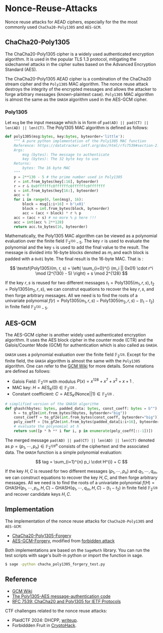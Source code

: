 # Nonce-Reuse-Attacks

Nonce reuse attacks for AEAD ciphers, especially for the the most commonly used `ChaCha20-Poly1305` and `AES-GCM`. 

## ChaCha20-Poly1305

The ChaCha20-Poly1305 cipher is a widely used authenticated encryption algorithm. It is used in the popular TLS 1.3 protocol, mitigating the sidechannel attacks in the cipher suites based on the Advanced Encryption Standard (AES). 

The ChaCha20-Poly1305 AEAD cipher is a combination of the ChaCha20 stream cipher and the `Poly1305` MAC algorithm. The nonce reuse attack destroys the integrity of the encrypted messages and allows the attacker to forge arbitrary messages (known-plaintext case). `Poly1305` MAC algorithm is almost the same as the `GHASH` algorithm used in the AES-GCM cipher.

### Poly1305

Let `msg` be the input message which is in form of `pad(AD) || pad(CT) || len(AD) || len(CT)`. The Poly1305 MAC algorithm is defined as follows:

```python
def poly1305(msg:bytes, key:bytes, byteorder='little'):
    """ A pure python implementation of the Poly1305 MAC function
    Reference: https://datatracker.ietf.org/doc/html/rfc7539#section-2.5.1
    Args:
        msg (bytes): The message to authenticate
        key (bytes): The 32 byte key to use
    Returns:
        bytes: The 16 byte MAC
    """
    p = 2**130 - 5 # the prime number used in Poly1305
    r = int.from_bytes(key[:16], byteorder)
    r = r & 0x0ffffffc0ffffffc0ffffffc0fffffff
    s = int.from_bytes(key[16:], byteorder)
    acc = 0
    for i in range(0, len(msg), 16):
        block = msg[i:i+16] + b'\x01'
        block = int.from_bytes(block, byteorder)
        acc = (acc + block) * r % p
    acc = (acc + s) # no more % p here !!!
    acc = int(acc % 2**128)
    return acc.to_bytes(16, byteorder)
```

Mathematically, the Poly1305 MAC algorithm can be viewed as a polynomial evaluation over the finite field $\mathbb{F}_{2^{130}-5}$. The key `r` is used to evaluate the polynomial and the key `s` is used to add the final value to the result. The message is divided into 16-byte blocks denoted as $m_i$ and each block is padded with a `0x01` byte. The final result is the 16-byte MAC. That is :

$$
\textsf{Poly1305}(m, r, s) = \left( \sum_{i=0}^{} (m_i || 0x01) \cdot r^i \mod (2^{130} - 5) \right) + s \mod 2^{128}
$$

If the key $r, s$ is reused for two different messages $t_1 = \textsf{Poly1305}(m_1, r, s), t_2 = \textsf{Poly1305}(m_2, r, s)$, we can construt equations to recover the key $r, s$, and then forge arbitrary messages. All we need is to find the roots of a univariate polynomial $f(r) = \textsf{Poly1305}(m_1, r, s) - \textsf{Poly1305}(m_2, r, s) - (t_1 - t_2)$ in finite field $\mathbb{F}_{2^{130}-5}$.


## AES-GCM

The AES-GCM cipher is another widely used authenticated encryption algorithm. It uses the AES block cipher in the counter mode (CTR) and the Galois/Counter Mode (GCM) for authentication which is also called as `GHASH`.

`GHASH` uses a polynomial evaluation over the finite field $\mathbb{F}_{2^{128}}$. Except for the finite field, the `GHASH` algorithm is almost the same with the `Poly1305` algorithm. One can refer to the [GCM Wiki](https://en.wikipedia.org/wiki/Galois/Counter_Mode) for more details. Some notations are defined as follows:

- Galois Field: $\mathbb{F}_{2^{128}}$ with modulus $P(x) = x^{128} + x^7 + x^2 + x + 1$ .
- MAC key: $H = \textsf{AES}_{K}(0) \in \mathbb{F}_{2^{128}}$ .
- Constant coefficient: $C = \textsf{AES}_{K}(\textsf{Nonce||1}) \in \mathbb{F}_{2^{128}}$ .

```python
# simplified version of the GHASH algorithm
def ghash(hbytes: bytes, padded_data: bytes, const_coeff: bytes = b""):
    h = to_gf2e(int.from_bytes(hbytes, byteorder="big"))
    const_coeff = to_gf2e(int.from_bytes(const_coeff, byteorder="big"))
    poly_coeff = [to_gf2e(int.from_bytes(padded_data[i:i+16], byteorder="big")) for i in range(0, len(padded_data), 16)] + [const_coeff]
    # evaluate the polynomial at h
    return sum([p * h ** i for i, p in enumerate(poly_coeff[::-1])])
```

The merged message `pad(AD) || pad(CT) || len(AD) || len(CT)` denoted as $p = (p_1, \cdots, p_n) \in \mathbb{F}_{2^{128}}^{n}$ consists of the ciphertext and the associated data. The `GHASH` function is a simple polynomial evaluation:

$$
tag = \sum_{i=1}^{n} p_i \cdot H^{i} + C 
$$

If the key $H, C$ is reused for two different messages $(p_1, \cdots, p_n)$ and $q_1, \cdots, q_m$, we can construct equations to recover the key $H, C$, and then forge arbitrary messages. All we need is to find the roots of a univariate polynomial $f(H) = \textsf{GHASH}(p_1, \cdots, p_n, H, C) - \textsf{GHASH}(q_1, \cdots, q_m, H, C) - (t_1 - t_2)$ in finite field $\mathbb{F}_{2^{128}}$ and recover candidate keys $H, C$.

## Implementation

The implementation of the nonce reuse attacks for `ChaCha20-Poly1305` and `AES-GCM`:

- [ChaCha20-Poly1305-Forgery](./chacha-poly1305/chacha_poly1305_forgery.py)
- [AES-GCM-Forgery](./aes-gcm/aes_gcm_forgery.py), modified from [forbidden attack](https://github.com/jvdsn/crypto-attacks/blob/master/attacks/gcm/forbidden_attack.py)

Both implementations are based on the `SageMath` library. You can run the test scripts with sage's built-in python or import the function in sage. 

``` bash
$ sage -python chacha_poly1305_forgery_test.py
```

## Reference

- [GCM Wiki](https://en.wikipedia.org/wiki/Galois/Counter_Mode)
- [The Poly1305-AES message-authentication code](https://cr.yp.to/mac/poly1305-20050329.pdf)
- [RFC 7539: ChaCha20 and Poly1305 for IETF Protocols](https://datatracker.ietf.org/doc/html/rfc7539)

CTF challenges related to the nonce reuse attacks:

- PlaidCTF 2024: DHCPP, [writeup](https://d-xuan.github.io/wednesday/ctf/plaid24/#dhcppp).
- Forbiddden Fruit in [CryptoHack](https://aes.cryptohack.org/forbidden_fruit/).